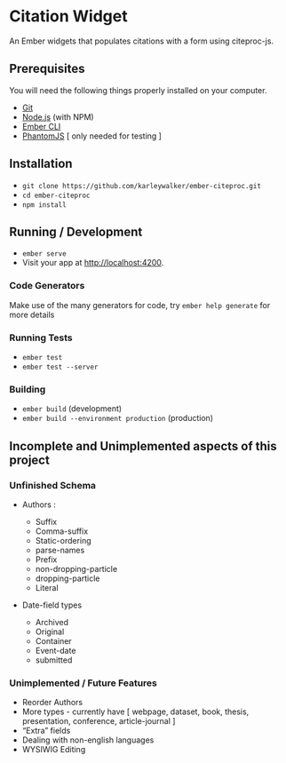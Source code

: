 # Citation Widget

An Ember widgets that populates citations with a form using citeproc-js.

## Prerequisites

You will need the following things properly installed on your computer.

* [Git](https://git-scm.com/)
* [Node.js](https://nodejs.org/) (with NPM)
* [Ember CLI](https://ember-cli.com/)
* [PhantomJS](http://phantomjs.org/) [ only needed for testing ]

## Installation

* `git clone https://github.com/karleywalker/ember-citeproc.git`
* `cd ember-citeproc`
* `npm install`

## Running / Development

* `ember serve`
* Visit your app at [http://localhost:4200](http://localhost:4200).

### Code Generators

Make use of the many generators for code, try `ember help generate` for more details

### Running Tests

* `ember test`
* `ember test --server`

### Building

* `ember build` (development)
* `ember build --environment production` (production)

## Incomplete and Unimplemented aspects of this project
### Unfinished Schema
  * Authors :
    * Suffix
    * Comma-suffix
    * Static-ordering
    * parse-names
    * Prefix
    * non-dropping-particle
    * dropping-particle
    * Literal

  * Date-field types
    * Archived
    * Original
    * Container
    * Event-date
    * submitted
  
  
###  Unimplemented / Future Features
  * Reorder Authors
  * More types - currently have [ webpage, dataset, book, thesis, presentation, conference, article-journal ]
  * “Extra” fields
  * Dealing with non-english languages 
  * WYSIWIG Editing
